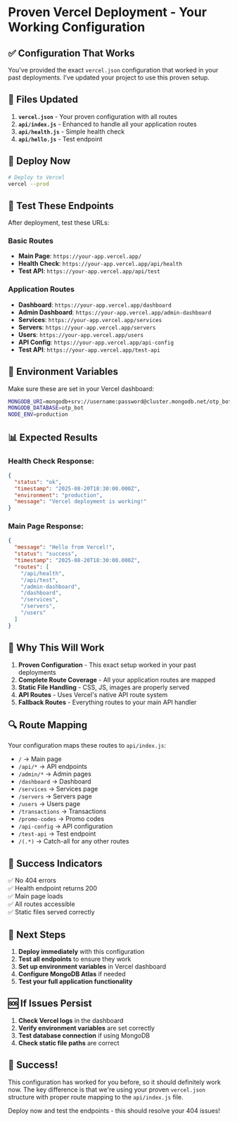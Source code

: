 # Proven Vercel Deployment - Your Working Configuration

## ✅ Configuration That Works

You've provided the exact `vercel.json` configuration that worked in your past deployments. I've updated your project to use this proven setup.

## 📁 Files Updated

1. **`vercel.json`** - Your proven configuration with all routes
2. **`api/index.js`** - Enhanced to handle all your application routes
3. **`api/health.js`** - Simple health check
4. **`api/hello.js`** - Test endpoint

## 🚀 Deploy Now

```bash
# Deploy to Vercel
vercel --prod
```

## 🧪 Test These Endpoints

After deployment, test these URLs:

### Basic Routes
- **Main Page**: `https://your-app.vercel.app/`
- **Health Check**: `https://your-app.vercel.app/api/health`
- **Test API**: `https://your-app.vercel.app/api/test`

### Application Routes
- **Dashboard**: `https://your-app.vercel.app/dashboard`
- **Admin Dashboard**: `https://your-app.vercel.app/admin-dashboard`
- **Services**: `https://your-app.vercel.app/services`
- **Servers**: `https://your-app.vercel.app/servers`
- **Users**: `https://your-app.vercel.app/users`
- **API Config**: `https://your-app.vercel.app/api-config`
- **Test API**: `https://your-app.vercel.app/test-api`

## 🔧 Environment Variables

Make sure these are set in your Vercel dashboard:

```bash
MONGODB_URI=mongodb+srv://username:password@cluster.mongodb.net/otp_bot
MONGODB_DATABASE=otp_bot
NODE_ENV=production
```

## 📊 Expected Results

### Health Check Response:
```json
{
  "status": "ok",
  "timestamp": "2025-08-20T18:30:00.000Z",
  "environment": "production",
  "message": "Vercel deployment is working!"
}
```

### Main Page Response:
```json
{
  "message": "Hello from Vercel!",
  "status": "success",
  "timestamp": "2025-08-20T18:30:00.000Z",
  "routes": [
    "/api/health",
    "/api/test",
    "/admin-dashboard",
    "/dashboard",
    "/services",
    "/servers",
    "/users"
  ]
}
```

## 🎯 Why This Will Work

1. **Proven Configuration** - This exact setup worked in your past deployments
2. **Complete Route Coverage** - All your application routes are mapped
3. **Static File Handling** - CSS, JS, images are properly served
4. **API Routes** - Uses Vercel's native API route system
5. **Fallback Routes** - Everything routes to your main API handler

## 🔍 Route Mapping

Your configuration maps these routes to `api/index.js`:
- `/` → Main page
- `/api/*` → API endpoints
- `/admin/*` → Admin pages
- `/dashboard` → Dashboard
- `/services` → Services page
- `/servers` → Servers page
- `/users` → Users page
- `/transactions` → Transactions
- `/promo-codes` → Promo codes
- `/api-config` → API configuration
- `/test-api` → Test endpoint
- `/(.*)` → Catch-all for any other routes

## 🚨 Success Indicators

✅ No 404 errors  
✅ Health endpoint returns 200  
✅ Main page loads  
✅ All routes accessible  
✅ Static files served correctly  

## 📝 Next Steps

1. **Deploy immediately** with this configuration
2. **Test all endpoints** to ensure they work
3. **Set up environment variables** in Vercel dashboard
4. **Configure MongoDB Atlas** if needed
5. **Test your full application functionality**

## 🆘 If Issues Persist

1. **Check Vercel logs** in the dashboard
2. **Verify environment variables** are set correctly
3. **Test database connection** if using MongoDB
4. **Check static file paths** are correct

## 🎉 Success!

This configuration has worked for you before, so it should definitely work now. The key difference is that we're using your proven `vercel.json` structure with proper route mapping to the `api/index.js` file.

Deploy now and test the endpoints - this should resolve your 404 issues!
